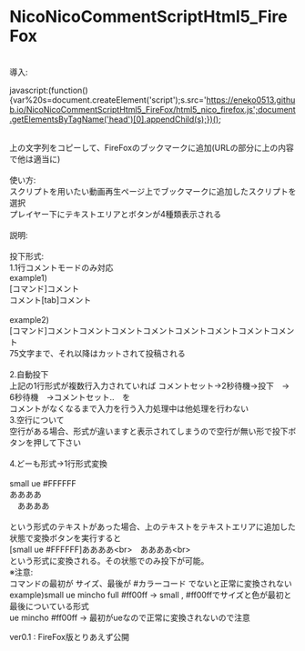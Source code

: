 # NicoNicoCommentScriptHtml5_FireFox<br>
<br>
導入:

javascript:(function(){var%20s=document.createElement('script');s.src='https://eneko0513.github.io/NicoNicoCommentScriptHtml5_FireFox/html5_nico_firefox.js';document.getElementsByTagName('head')[0].appendChild(s);})();

<br>上の文字列をコピーして、FireFoxのブックマークに追加(URLの部分に上の内容で他は適当に)<br><br>
使い方:<br>スクリプトを用いたい動画再生ページ上でブックマークに追加したスクリプトを選択<br>
プレイヤー下にテキストエリアとボタンが4種類表示される<br>
<br>
説明:<br>
<br>
 投下形式:<br>
 1.1行コメントモードのみ対応 <br>
 example1) <br>
 [コマンド]コメント<br>コメント[tab]コメント<br>
<br>
 example2) <br>
 [コマンド]コメントコメントコメントコメントコメントコメントコメントコメント <br>
 75文字まで、それ以降はカットされて投稿される<br>
 <br>
 2.自動投下<br>
 上記の1行形式が複数行入力されていれば コメントセット→2秒待機→投下　→　6秒待機　→コメントセット..　を<br>
 コメントがなくなるまで入力を行う入力処理中は他処理を行わない <br>
 3.空行について<br>
 空行がある場合、形式が違いますと表示されてしまうので空行が無い形で投下ボタンを押して下さい<br>
 <br>
 4.どーも形式->1行形式変換<br>
 <br>
 small ue #FFFFFF<br>
 ああああ<br>
 　ああああ<br>
  <br>
 という形式のテキストがあった場合、上のテキストをテキストエリアに追加した状態で変換ボタンを実行すると<br>
 [small ue #FFFFFF]ああああ\<br>　ああああ\<br><br>
 という形式に変換される。その状態でのみ投下が可能。<br>
 ※注意:<br>
 コマンドの最初が サイズ、最後が #カラーコード でないと正常に変換されない<br>
 example)small ue mincho full #ff00ff -> small , #ff00ffでサイズと色が最初と最後についている形式<br>
 ue mincho #ff00ff -> 最初がueなので正常に変換されないので注意
 
 ver0.1 : FireFox版とりあえず公開
